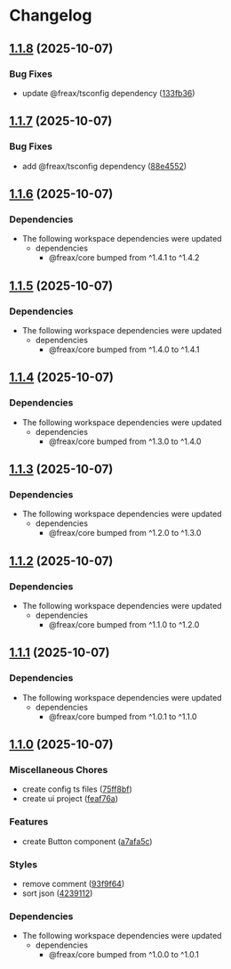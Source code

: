 # Changelog

## [1.1.8](https://github.com/freax-io/freax/compare/ui-v1.1.7...ui-v1.1.8) (2025-10-07)


### Bug Fixes

* update @freax/tsconfig dependency ([133fb36](https://github.com/freax-io/freax/commit/133fb36f2719a173b0fd9014910cce5f075c078c))

## [1.1.7](https://github.com/freax-io/freax/compare/ui-v1.1.6...ui-v1.1.7) (2025-10-07)


### Bug Fixes

* add @freax/tsconfig dependency ([88e4552](https://github.com/freax-io/freax/commit/88e4552c69cfd2945ef5eb804920b3385270e665))

## [1.1.6](https://github.com/freax-io/freax/compare/ui-v1.1.5...ui-v1.1.6) (2025-10-07)


### Dependencies

* The following workspace dependencies were updated
  * dependencies
    * @freax/core bumped from ^1.4.1 to ^1.4.2

## [1.1.5](https://github.com/freax-io/freax/compare/ui-v1.1.4...ui-v1.1.5) (2025-10-07)


### Dependencies

* The following workspace dependencies were updated
  * dependencies
    * @freax/core bumped from ^1.4.0 to ^1.4.1

## [1.1.4](https://github.com/freax-io/freax/compare/ui-v1.1.3...ui-v1.1.4) (2025-10-07)


### Dependencies

* The following workspace dependencies were updated
  * dependencies
    * @freax/core bumped from ^1.3.0 to ^1.4.0

## [1.1.3](https://github.com/freax-io/freax/compare/ui-v1.1.2...ui-v1.1.3) (2025-10-07)


### Dependencies

* The following workspace dependencies were updated
  * dependencies
    * @freax/core bumped from ^1.2.0 to ^1.3.0

## [1.1.2](https://github.com/freax-io/freax/compare/ui-v1.1.1...ui-v1.1.2) (2025-10-07)


### Dependencies

* The following workspace dependencies were updated
  * dependencies
    * @freax/core bumped from ^1.1.0 to ^1.2.0

## [1.1.1](https://github.com/freax-io/freax/compare/ui-v1.1.0...ui-v1.1.1) (2025-10-07)


### Dependencies

* The following workspace dependencies were updated
  * dependencies
    * @freax/core bumped from ^1.0.1 to ^1.1.0

## [1.1.0](https://github.com/freax-io/freax/compare/ui-v1.0.0...ui-v1.1.0) (2025-10-07)


### Miscellaneous Chores

* create config ts files ([75ff8bf](https://github.com/freax-io/freax/commit/75ff8bf6e4d601bcef34aa395e1f87b7d08a1100))
* create ui project ([feaf76a](https://github.com/freax-io/freax/commit/feaf76aa0c8f4c92291f82d4fd9049125794e447))


### Features

* create Button component ([a7afa5c](https://github.com/freax-io/freax/commit/a7afa5cc01c6eb93f34e4c3332522437a23fef26))


### Styles

* remove comment ([93f9f64](https://github.com/freax-io/freax/commit/93f9f6472892463b9a50c703fb91311e5d06fabe))
* sort json ([4239112](https://github.com/freax-io/freax/commit/423911260047525b5254643e93e58fb1a1d252cf))


### Dependencies

* The following workspace dependencies were updated
  * dependencies
    * @freax/core bumped from ^1.0.0 to ^1.0.1
